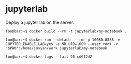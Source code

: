 # jupyterlab
Deploy a jupyter lab on the server.

```console
foo@bar:~$ docker build --rm -t jupyterlab/my-notebook .

foo@bar:~$ docker run --detach  --rm -p 10080:8888 -e JUPYTER_ENABLE_LAB=yes -e NB_UID=1000 --user root -v "$PWD":/home/jovyan/work jupyterlab/my-notebook

foo@bar:~$ docker logs --tail 20 cd612d2
```
